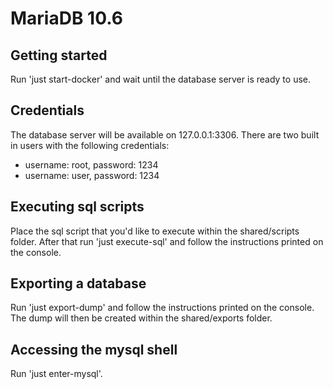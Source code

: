 # MariaDB 10.6

## Getting started
Run 'just start-docker' and wait until the database server is ready to use.

## Credentials
The database server will be available on 127.0.0.1:3306.
There are two built in users with the following credentials:
- username: root, password: 1234
- username: user, password: 1234

## Executing sql scripts
Place the sql script that you'd like to execute within the shared/scripts folder. After that run 'just execute-sql' and follow the instructions printed on the console.

## Exporting a database
Run 'just export-dump' and follow the instructions printed on the console. The dump will then be
created within the shared/exports folder.

## Accessing the mysql shell
Run 'just enter-mysql'.